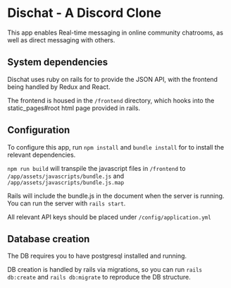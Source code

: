 # Dischat - A Discord Clone

This app enables Real-time messaging in online community chatrooms, as well as direct messaging with others.

## System dependencies

Dischat uses ruby on rails for to provide the JSON API, with the frontend being handled by Redux and React.

The  frontend is housed in the ```/frontend``` directory, which hooks into the static_pages#root html page provided in rails.

## Configuration

To configure this app, run ```npm install``` and ```bundle install``` for to install the relevant dependencies.

```npm run build``` will transpile the javascript files in ```/frontend``` to ```/app/assets/javascripts/bundle.js``` and ```/app/assets/javascripts/bundle.js.map```

Rails will include the bundle.js in the document when the server is running. You can run the server with ```rails start```.

All relevant API keys should be placed under ```/config/application.yml```

## Database creation

The DB requires you to have postgresql installed and running.

DB creation is handled by rails via migrations, so you can run ```rails db:create``` and ```rails db:migrate``` to reproduce the DB structure.

